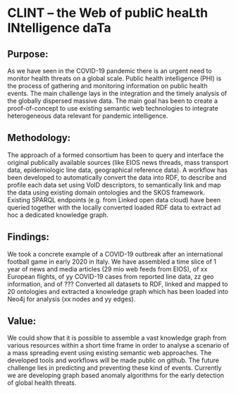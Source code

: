 # CLINT – the Web of publiC heaLth INtelligence daTa

## Purpose:
As we have seen in the COVID-19 pandemic there is an urgent need to monitor health threats on a global scale. Public health intelligence (PHI) is the process of gathering and monitoring information on public health events. The main challenge lays in the integration and the timely analysis of the globally dispersed massive data. The main goal has been to create a proof-of-concept to use existing semantic web technologies to integrate heterogeneous data relevant for pandemic intelligence.

## Methodology:
The approach of a formed consortium has been to query and interface the original publically available sources (like EIOS news threads, mass transport data, epidemiologic line data, geographical reference data).  A workflow has been developed to automatically convert the data into RDF, to describe and profile each data set using VoID descriptors, to semantically link and map the data using existing domain ontologies and the SKOS framework. Existing SPARQL endpoints (e.g. from Linked open data cloud) have been queried together with the locally converted loaded RDF data to extract ad hoc a dedicated knowledge graph.

## Findings:
We took a concrete example of a COVID-19 outbreak after an international football game in early 2020 in Italy. We have assembled a time slice of 1 year of news and media articles (29 mio web feeds from EIOS), of xx European flights, of yy COVID-19 cases from reported line data, zz geo information, and of ??? Converted all datasets to RDF, linked and mapped to 20  ontologies and extracted a knowledge graph which has been loaded into Neo4j for analysis (xx nodes and yy edges).

## Value:
We could show that it is possible to assemble a vast knowledge graph from various resources within a short time frame in order to analyse a scenario of a mass spreading event using existing semantic web approaches. The developed tools and workflows will be made public on github. The future challenge lies in predicting and preventing these kind of events. Currently we are developing graph based anomaly algorithms for the early detection of global health threats.
